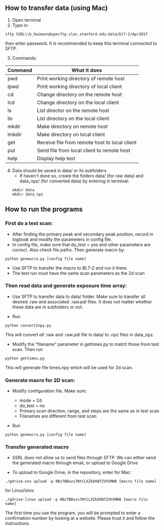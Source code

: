 ## How to transfer data (using Mac)
1. Open terminal
2. Type in:    
```
sftp SSRL\\b_heimann@specftp.slac.stanford.edu:data/bl7-2/Apr2017
```

then enter password. It is recommended to keep this terminal connected
to SFTP.
   
3. Commands: 

Command | What it does
------- | --------
 pwd    | Print working directory of remote host    
 lpwd   | Print working directory of local client    
 cd     | Change directory on the remote host    
 lcd    | Change directory on the local client    
 ls     | List director on the remote host    
 lls    | List directory on the local client    
 mkdir  | Make directory on remote host    
 lmkdir | Make directory on local client    
 get    | Receive file from remote host to local client    
 put    | Send file from local client to remote host    
 help   | Display help text    

4. Data should be saved in data/ or its subfolders 
    * If haven't done so, create the folders data/ (for raw data)
    and data\_npz/ (for converted data) by entering in terminal:   
    ```
    mkdir data
    mkdir data_npz
    ```


## How to run the programs
### First do a test scan:
* After finding the primary peak and secondary peak position,
record in logbook and modify the parameters in config file.     
* In config file, make sure that do\_test = yes and other parameters
are correct. Also check file paths. Then generate macro by:   
```
python genmacro.py [config file name]
```
* Use SFTP to transfer the macro to BL7-2 and run it there.  
* The test run must have the same scan parameters as the 2d scan

### Then read data and generate exposure time array:
* Use SFTP to transfer data to data/ folder. Make sure to transfer
all desired .raw and associated .raw.pdi files. It does not matter
whether these data are in subfolders or not.

* Run
```
python convert2npy.py
``` 

This will convert *all* .raw and .raw.pdi file in data/ to .npz files
in data\_npz.

* Modify the "filename" parameter in gettimes.py to match those from
test scan. Then run  
```
python gettimes.py
```
This will generate file times.npy which will be used for 2d scan.


### Generate macro for 2D scan:
* Modify configuration file. Make sure:   
    * mode = 2d
    * do\_test = no
    * Primary scan direction, range, and steps are the same as in 
      test scan
    * Filenames are different from test scan

* Run
```
python genmacro.py [config file name]
```

### Transfer generated macro
* SSRL does not allow us to send files through SFTP. We can either send the
generated macro through email, or upload to Google Drive

* To upload to Google Drive, in the repository, enter for Mac:
```
./gdrive-osx upload -p 0Bz7BBuzs7NtCLXZkOXBfZVhSMW8 [macro file name]
```
for Linux/Unix:
```
./gdrive-linux upload -p 0Bz7BBuzs7NtCLXZkOXBfZVhSMW8 [macro file name]
```
The first time you use the program, you will be prompted
    to enter a confirmation number by looking at a website. Please trust it
    and follow the instructions.
